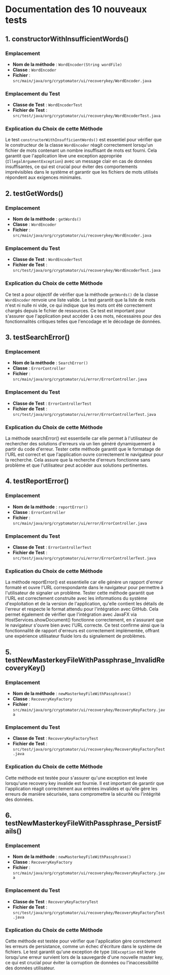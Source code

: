 # Documentation des 10 nouveaux tests

## 1. constructorWithInsufficientWords()

### Emplacement

- **Nom de la méthode** : `WordEncoder(String wordFile)`
- **Classe** : `WordEncoder`
- **Fichier** : `src/main/java/org/cryptomator/ui/recoverykey/WordEncoder.java`

### Emplacement du Test

- **Classe de Test** : `WordEncoderTest`
- **Fichier de Test** : `src/test/java/org/cryptomator/ui/recoverykey/WordEncoderTest.java`

### Explication du Choix de cette Méthode

Le test `constructorWithInsufficientWords()` est essentiel pour vérifier que le constructeur de la classe `WordEncoder` réagit correctement lorsqu'un fichier de mots contenant un nombre insuffisant de mots est fourni. Cela garantit que l'application lève une exception appropriée (`IllegalArgumentException`) avec un message clair en cas de données insuffisantes, ce qui est crucial pour éviter des comportements imprévisibles dans le système et garantir que les fichiers de mots utilisés répondent aux exigences minimales.

## 2. testGetWords()

### Emplacement

- **Nom de la méthode** : `getWords()`
- **Classe** : `WordEncoder`
- **Fichier** : `src/main/java/org/cryptomator/ui/recoverykey/WordEncoder.java`

### Emplacement du Test

- **Classe de Test** : `WordEncoderTest`
- **Fichier de Test** : `src/test/java/org/cryptomator/ui/recoverykey/WordEncoderTest.java`

### Explication du Choix de cette Méthode

Ce test a pour objectif de vérifier que la méthode `getWords()` de la classe `WordEncoder` renvoie une liste valide. Le test garantit que la liste de mots n'est ni nulle ni vide, ce qui indique que les mots ont été correctement chargés depuis le fichier de ressources. Ce test est important pour s'assurer que l'application peut accéder à ces mots, nécessaires pour des fonctionnalités critiques telles que l'encodage et le décodage de données.


## 3. testSearchError()

### Emplacement

- **Nom de la méthode** : `SearchError()`
- **Classe** : `ErrorController`
- **Fichier** : `src/main/java/org/cryptomator/ui/error/ErrorController.java`

### Emplacement du Test

- **Classe de Test** : `ErrorControllerTest`
- **Fichier de Test** : `src/test/java/org/cryptomator/ui/error/ErrorControllerTest.java`

### Explication du Choix de cette Méthode

La méthode searchError() est essentielle car elle permet à l'utilisateur de rechercher des solutions d'erreurs via un lien généré dynamiquement à partir du code d'erreur. Tester cette méthode garantit que le formatage de l'URL est correct et que l'application ouvre correctement le navigateur pour la recherche. Cela assure que la recherche d'erreurs fonctionne sans problème et que l'utilisateur peut accéder aux solutions pertinentes.


## 4. testReportError()

### Emplacement

- **Nom de la méthode** : `reportError()`
- **Classe** : `ErrorController`
- **Fichier** : `src/main/java/org/cryptomator/ui/error/ErrorController.java`

### Emplacement du Test

- **Classe de Test** : `ErrorControllerTest`
- **Fichier de Test** : `src/test/java/org/cryptomator/ui/error/ErrorControllerTest.java`

### Explication du Choix de cette Méthode

La méthode reportError() est essentielle car elle génère un rapport d'erreur formaté et ouvre l'URL correspondante dans le navigateur pour permettre à l'utilisateur de signaler un problème. Tester cette méthode garantit que l'URL est correctement construite avec les informations du système d'exploitation et de la version de l'application, qu'elle contient les détails de l'erreur et respecte le format attendu pour l'intégration avec GitHub. Cela permet également de vérifier que l'intégration avec JavaFX via HostServices.showDocument() fonctionne correctement, en s'assurant que le navigateur s'ouvre bien avec l'URL correcte. Ce test confirme ainsi que la fonctionnalité de rapport d'erreurs est correctement implémentée, offrant une expérience utilisateur fluide lors du signalement de problèmes.


## 5. testNewMasterkeyFileWithPassphrase_InvalidRecoveryKey()

### Emplacement

- **Nom de la méthode** : `newMasterkeyFileWithPassphrase()`
- **Classe** : `RecoveryKeyFactory`
- **Fichier** : `src/main/java/org/cryptomator/ui/recoverykey/RecoveryKeyFactory.java`

### Emplacement du Test

- **Classe de Test** : `RecoveryKeyFactoryTest`
- **Fichier de Test** : `src/test/java/org/cryptomator/ui/recoverykey/RecoveryKeyFactoryTest.java`

### Explication du Choix de cette Méthode

Cette méthode est testée pour s'assurer qu'une exception est levée lorsqu'une recovery key invalide est fournie. Il est important de garantir que l'application réagit correctement aux entrées invalides et qu'elle gère les erreurs de manière sécurisée, sans compromettre la sécurité ou l'intégrité des données.


## 6. testNewMasterkeyFileWithPassphrase_PersistFails()

### Emplacement

- **Nom de la méthode** : `newMasterkeyFileWithPassphrase()`
- **Classe** : `RecoveryKeyFactory`
- **Fichier** : `src/main/java/org/cryptomator/ui/recoverykey/RecoveryKeyFactory.java`

### Emplacement du Test

- **Classe de Test** : `RecoveryKeyFactoryTest`
- **Fichier de Test** : `src/test/java/org/cryptomator/ui/recoverykey/RecoveryKeyFactoryTest.java`

### Explication du Choix de cette Méthode

Cette méthode est testée pour vérifier que l'application gère correctement les erreurs de persistance, comme un échec d'écriture dans le système de fichiers. Le test garantit qu'une exception de type `IOException` est levée lorsqu'une erreur survient lors de la sauvegarde d'une nouvelle master key, ce qui est crucial pour éviter la corruption de données ou l'inaccessibilité des données utilisateur.

